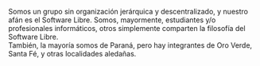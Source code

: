 <!-- 
.. title: ¿Quienes somos?
.. slug: quienes-somos
.. date: 2016-08-15 22:27:21 UTC-03:00
.. tags: 
.. category: 
.. link: 
.. description: 
.. type: text
-->

Somos un grupo sin organización jerárquica y descentralizado, y nuestro afán es el Software Libre. Somos, mayormente, estudiantes y/o profesionales informáticos, otros simplemente comparten la filosofía del Software Libre.  
También, la mayoría somos de Paraná, pero hay integrantes de Oro Verde, Santa Fé, y otras localidades aledañas.

